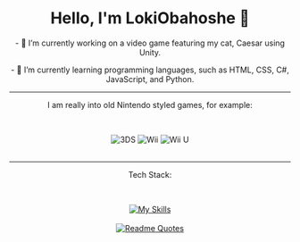 <div align="center">

<h1>Hello, I'm LokiObahoshe 👋</h1>

<p>- 🔭 I’m currently working on a video game featuring my cat, Caesar using Unity.</p>
<p>- 🌱 I’m currently learning programming languages, such as HTML, CSS, C#, JavaScript, and Python.</p>

<hr>

<p>I am really into old Nintendo styled games, for example:</p>
<br>

![3DS](https://img.shields.io/badge/3DS-D12228?style=for-the-badge&logo=nintendo-3ds&logoColor=white)
![Wii](https://img.shields.io/badge/Wii-8B8B8B?style=for-the-badge&logo=wii&logoColor=white)
![Wii U](https://img.shields.io/badge/Wii%20U-8B8B8B?style=for-the-badge&logo=wiiu&logoColor=white)  
<br>
<hr>
<p>Tech Stack:</p>
<br>
  
[![My Skills](https://skillicons.dev/icons?i=js,html,css,js,cs,py,unity,vscode)](https://skillicons.dev)
<br>
<br>
[![Readme Quotes](https://quotes-github-readme.vercel.app/api?quote=The+code+doesn't+works...+Why?..+Now+the+code+works...+Why?..&type=horizontal&theme=dracula&border=true)](https://github.com/piyushsuthar/github-readme-quotes)
</div>


<!--
**LokiObahoshe/LokiObahoshe** is a ✨ _special_ ✨ repository because its `README.md` (this file) appears on your GitHub profile.

Here are some ideas to get you started:

- 🔭 I’m currently working on ...
- 🌱 I’m currently learning ...
- 👯 I’m looking to collaborate on ...
- 🤔 I’m looking for help with ...
- 💬 Ask me about ...
- 📫 How to reach me: ...
- 😄 Pronouns: ...
- ⚡ Fun fact: ...
-->
